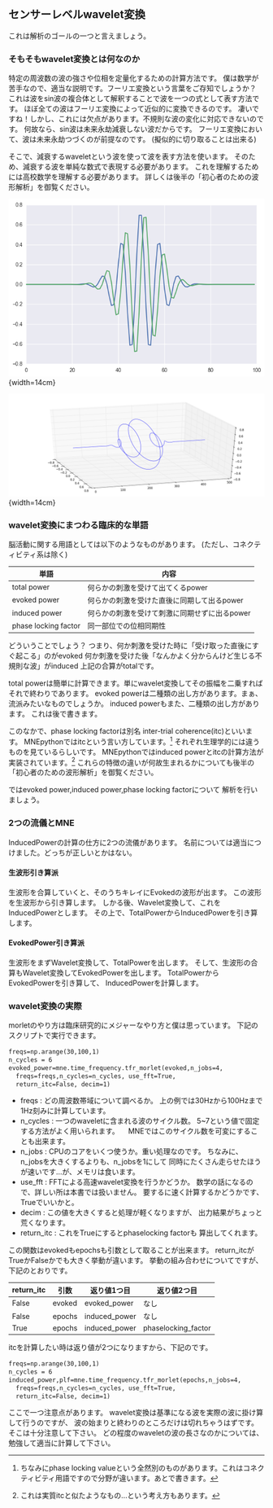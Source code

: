 
## センサーレベルwavelet変換

これは解析のゴールの一つと言えましょう。

### そもそもwavelet変換とは何なのか

特定の周波数の波の強さや位相を定量化するための計算方法です。
僕は数学が苦手なので、適当な説明です。フーリエ変換という言葉をご存知でしょうか？
これは波をsin波の複合体として解釈することで波を一つの式として表す方法です。
ほぼ全ての波はフーリエ変換によって近似的に変換できるのです。
凄いですね！しかし、これには欠点があります。不規則な波の変化に対応できないのです。
何故なら、sin波は未来永劫減衰しない波だからです。
フーリエ変換において、波は未来永劫つづくのが前提なのです。
(擬似的に切り取ることは出来る)

そこで、減衰するwaveletという波を使って波を表す方法を使います。
そのため、減衰する波を単純な数式で表現する必要があります。
これを理解するためには高校数学を理解する必要があります。
詳しくは後半の「初心者のための波形解析」を御覧ください。

![waveletの例。これはmorlet waveletという種類。morletはモルレと読む。青は実数部分、緑は虚数部分。](img/wavelet_base.png){width=14cm}

![morlet waveletの実数軸、虚数軸、角度軸による3d plot。](img/3d_wavelet_base.png){width=14cm}


### wavelet変換にまつわる臨床的な単語

脳活動に関する用語としては以下のようなものがあります。
(ただし、コネクティビティ系は除く)

| 単語                 | 内容                                          |
|----------------------|-----------------------------------------------|
| total power          | 何らかの刺激を受けて出てくるpower             |
| evoked power         | 何らかの刺激を受けた直後に同期して出るpower   |
| induced power        | 何らかの刺激を受けて刺激に同期せずに出るpower |
| phase locking factor | 同一部位での位相同期性                        |

どういうことでしょう？
つまり、何か刺激を受けた時に「受け取った直後にすぐ起こる」のがevoked
何か刺激を受けた後「なんかよく分からんけど生じる不規則な波」がinduced
上記の合算がtotalです。

total powerは簡単に計算できます。単にwavelet変換してその振幅を二乗すれば
それで終わりであります。
evoked powerは二種類の出し方があります。まぁ、流派みたいなものでしょうか。
induced powerもまた、二種類の出し方があります。
これは後で書きます。

このなかで、phase locking factorは別名 inter-trial coherence(itc)といいます。
MNEpythonではitcという言い方しています。[^plv]
それぞれ生理学的には違うものを見ているらしいです。
MNEpythonではinduced powerとitcの計算方法が実装されています。[^evoked_power]
これらの特徴の違いが何故生まれるかについても後半の
「初心者のための波形解析」を御覧ください。

ではevoked power,induced power,phase locking factorについて
解析を行いましょう。

[^plv]: ちなみにphase locking valueという全然別のものがあります。これはコネクティビティ用語ですので分野が違います。あとで書きます。
[^evoked_power]: これは実質itcと似たようなもの…という考え方もあります。

### 2つの流儀とMNE
InducedPowerの計算の仕方に2つの流儀があります。
名前については適当につけました。どっちが正しいとかはない。

#### 生波形引き算派
生波形を合算していくと、そのうちキレイにEvokedの波形が出ます。
この波形を生波形から引き算します。
しかる後、Wavelet変換して、これをInducedPowerとします。
その上で、TotalPowerからInducedPowerを引き算します。

#### EvokedPower引き算派
生波形をまずWavelet変換して、TotalPowerを出します。
そして、生波形の合算もWavelet変換してEvokedPowerを出します。
TotalPowerからEvokedPowerを引き算して、
InducedPowerを計算します。

### wavelet変換の実際

morletのやり方は臨床研究的にメジャーなやり方と僕は思っています。
下記のスクリプトで実行できます。

```{frame=single}
freqs=np.arange(30,100,1)
n_cycles = 6
evoked_power=mne.time_frequency.tfr_morlet(evoked,n_jobs=4,
  freqs=freqs,n_cycles=n_cycles, use_fft=True,
  return_itc=False, decim=1)
```

- freqs : どの周波数帯域について調べるか。
 上の例では30Hzから100Hzまで1Hz刻みに計算しています。
- n_cycles : 一つのwaveletに含まれる波のサイクル数。
 5~7という値で固定する方法がよく用いられます。
　MNEではこのサイクル数を可変にすることも出来ます。
- n_jobs : CPUのコアをいくつ使うか。重い処理なのです。
 ちなみに、n_jobsを大きくするよりも、n_jobsを1にして
 同時にたくさん走らせたほうが速いです…が、メモリは食います。
- use_fft : FFTによる高速wavelet変換を行うかどうか。
 数学の話になるので、詳しい所は本書では扱いません。
 要するに速く計算するかどうかです、Trueでいいかと。
- decim : この値を大きくすると処理が軽くなりますが、
 出力結果がちょっと荒くなります。
- return_itc : これをTrueにするとphaselocking factorも
 算出してくれます。

この関数はevokedもepochsも引数として取ることが出来ます。
return_itcがTrueかFalseかでも大きく挙動が違います。
挙動の組み合わせについてですが、下記のとおりです。

| return_itc | 引数   | 返り値1つ目   | 返り値2つ目         |
|------------|--------|---------------|---------------------|
| False      | evoked | evoked_power  | なし                |
| False      | epochs | induced_power | なし                |
| True       | epochs | induced_power | phaselocking_factor |

itcを計算したい時は返り値が2つになりますから、下記のです。

```{frame=single}
freqs=np.arange(30,100,1)
n_cycles = 6
induced_power,plf=mne.time_frequency.tfr_morlet(epochs,n_jobs=4,
  freqs=freqs,n_cycles=n_cycles, use_fft=True,
  return_itc=False, decim=1)
```

ここで一つ注意点があります。
wavelet変換は基準になる波を実際の波に掛け算して行うのですが、
波の始まりと終わりのところだけは切れちゃうはずです。
そこは十分注意して下さい。
どの程度のwaveletの波の長さなのかについては、
勉強して適当に計算して下さい。
